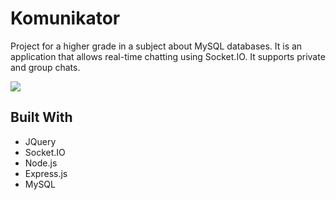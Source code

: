 # Komunikator

Project for a higher grade in a subject about MySQL databases. It is an application that allows real-time chatting using Socket.IO. It supports private and group chats.

![](https://grzegorzbabiarz.com/img/komunikator3.jpg)

## Built With

* JQuery
* Socket.IO
* Node.js
* Express.js
* MySQL
